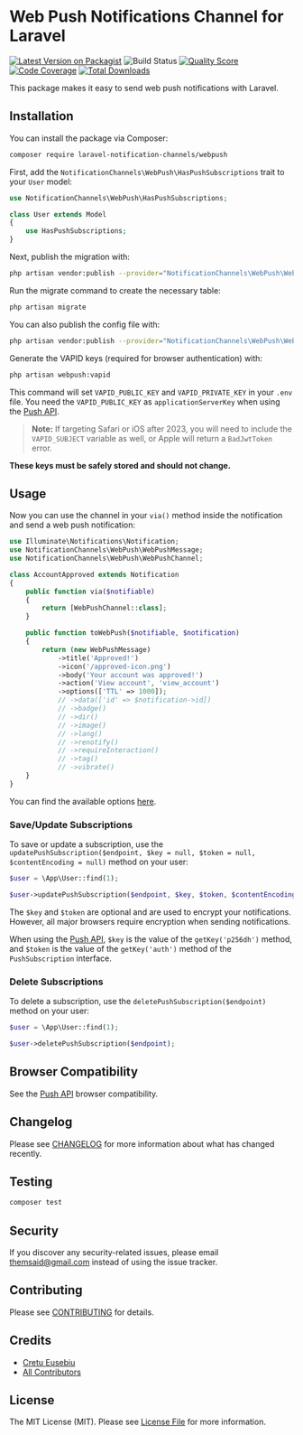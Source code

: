 # Web Push Notifications Channel for Laravel

[![Latest Version on Packagist](https://img.shields.io/packagist/v/laravel-notification-channels/webpush.svg?style=flat-square)](https://packagist.org/packages/laravel-notification-channels/webpush)
![Build Status](https://github.com/laravel-notification-channels/webpush/workflows/tests/badge.svg)
[![Quality Score](https://img.shields.io/scrutinizer/g/laravel-notification-channels/webpush.svg?style=flat-square)](https://scrutinizer-ci.com/g/laravel-notification-channels/webpush)
[![Code Coverage](https://img.shields.io/scrutinizer/coverage/g/laravel-notification-channels/webpush/master.svg?style=flat-square)](https://scrutinizer-ci.com/g/laravel-notification-channels/webpush/?branch=master)
[![Total Downloads](https://img.shields.io/packagist/dt/laravel-notification-channels/webpush.svg?style=flat-square)](https://packagist.org/packages/laravel-notification-channels/webpush)

This package makes it easy to send web push notifications with Laravel.

## Installation

You can install the package via Composer:

```bash
composer require laravel-notification-channels/webpush
```

First, add the `NotificationChannels\WebPush\HasPushSubscriptions` trait to your `User` model:

```php
use NotificationChannels\WebPush\HasPushSubscriptions;

class User extends Model
{
    use HasPushSubscriptions;
}
```

Next, publish the migration with:

```bash
php artisan vendor:publish --provider="NotificationChannels\WebPush\WebPushServiceProvider" --tag="migrations"
```

Run the migrate command to create the necessary table:

```bash
php artisan migrate
```

You can also publish the config file with:

```bash
php artisan vendor:publish --provider="NotificationChannels\WebPush\WebPushServiceProvider" --tag="config"
```

Generate the VAPID keys (required for browser authentication) with:

```bash
php artisan webpush:vapid
```

This command will set `VAPID_PUBLIC_KEY` and `VAPID_PRIVATE_KEY` in your `.env` file. You need the `VAPID_PUBLIC_KEY` as `applicationServerKey` when using the [Push API](https://developer.mozilla.org/en-US/docs/Web/API/Push_API).

> **Note:** If targeting Safari or iOS after 2023, you will need to include the `VAPID_SUBJECT` variable as well, or Apple will return a `BadJwtToken` error.

__These keys must be safely stored and should not change.__

## Usage

Now you can use the channel in your `via()` method inside the notification and send a web push notification:

```php
use Illuminate\Notifications\Notification;
use NotificationChannels\WebPush\WebPushMessage;
use NotificationChannels\WebPush\WebPushChannel;

class AccountApproved extends Notification
{
    public function via($notifiable)
    {
        return [WebPushChannel::class];
    }

    public function toWebPush($notifiable, $notification)
    {
        return (new WebPushMessage)
            ->title('Approved!')
            ->icon('/approved-icon.png')
            ->body('Your account was approved!')
            ->action('View account', 'view_account')
            ->options(['TTL' => 1000]);
            // ->data(['id' => $notification->id])
            // ->badge()
            // ->dir()
            // ->image()
            // ->lang()
            // ->renotify()
            // ->requireInteraction()
            // ->tag()
            // ->vibrate()
    }
}
```

You can find the available options [here](https://github.com/web-push-libs/web-push-php#notifications-and-default-options).

### Save/Update Subscriptions

To save or update a subscription, use the `updatePushSubscription($endpoint, $key = null, $token = null, $contentEncoding = null)` method on your user:

```php
$user = \App\User::find(1);

$user->updatePushSubscription($endpoint, $key, $token, $contentEncoding);
```

The `$key` and `$token` are optional and are used to encrypt your notifications. However, all major browsers require encryption when sending notifications.

When using the [Push API](https://developer.mozilla.org/en-US/docs/Web/API/Push_API), `$key` is the value of the `getKey('p256dh')` method, and `$token` is the value of the `getKey('auth')` method of the `PushSubscription` interface.

### Delete Subscriptions

To delete a subscription, use the `deletePushSubscription($endpoint)` method on your user:

```php
$user = \App\User::find(1);

$user->deletePushSubscription($endpoint);
```

## Browser Compatibility

See the [Push API](https://caniuse.com/#feat=push-api) browser compatibility.

## Changelog

Please see [CHANGELOG](CHANGELOG.md) for more information about what has changed recently.

## Testing

```bash
composer test
```

## Security

If you discover any security-related issues, please email themsaid@gmail.com instead of using the issue tracker.

## Contributing

Please see [CONTRIBUTING](CONTRIBUTING.md) for details.

## Credits

- [Cretu Eusebiu](https://github.com/cretueusebiu)
- [All Contributors](../../contributors)

## License

The MIT License (MIT). Please see [License File](LICENSE.md) for more information.
